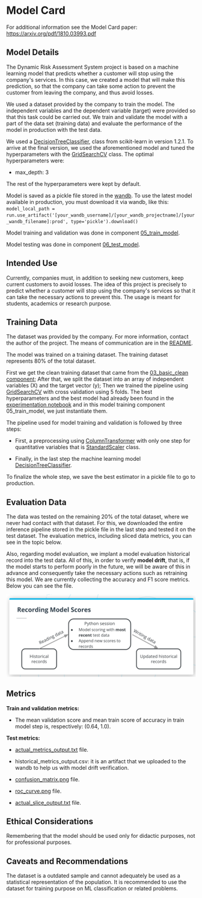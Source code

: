 # Model Card

For additional information see the Model Card paper: https://arxiv.org/pdf/1810.03993.pdf

## Model Details

The Dynamic Risk Assessment System project is based on a machine learning model that predicts whether a customer will stop using the company's services. In this case, we created a model that will make this prediction, so that the company can take some action to prevent the customer from leaving the company, and thus avoid losses.

We used a dataset provided by the company to train the model. The independent variables and the dependent variable (target) were provided so that this task could be carried out. We train and validate the model with a part of the data set (training data) and evaluate the performance of the model in production with the test data. 

We used a [DecisionTreeClassifier](https://scikit-learn.org/stable/modules/generated/sklearn.tree.DecisionTreeClassifier.html), class from scikit-learn in version 1.2.1. To arrive at the final version, we used the aforementioned model and tuned the hyperparameters with the [GridSearchCV](https://scikit-learn.org/stable/modules/generated/sklearn.model_selection.GridSearchCV.html) class. The optimal hyperparameters were:

* max_depth: 3 

The rest of the hyperparameters were kept by default.

Model is saved as a pickle file stored in the [wandb](https://wandb.ai/site). To use the latest model available in production, you must download it via wandb, like this: `model_local_path = run.use_artifact('[your_wandb_username]/[your_wandb_projectname]/[your_wandb_filename]:prod', type='pickle').download()`

Model training and validation was done in component [05_train_model](https://github.com/vitorbeltrao/risk_assessment/tree/main/components/05_train_model).

Model testing was done in component [06_test_model](https://github.com/vitorbeltrao/risk_assessment/tree/main/components/06_test_model).

## Intended Use

Currently, companies must, in addition to seeking new customers, keep current customers to avoid losses. The idea of this project is precisely to predict whether a customer will stop using the company's services so that it can take the necessary actions to prevent this. The usage is meant for students, academics or research purpose.

## Training Data

The dataset was provided by the company. For more information, contact the author of the project. The means of communication are in the [README](https://github.com/vitorbeltrao/risk_assessment/blob/main/README.md).

The model was trained on a training dataset. The training dataset represents 80% of the total dataset.

First we get the clean training dataset that came from the [03_basic_clean component](https://github.com/vitorbeltrao/risk_assessment/tree/main/components/03_basic_clean); After that, we split the dataset into an array of independent variables (X) and the target vector (y); Then we trained the pipeline using [GridSearchCV](https://scikit-learn.org/stable/modules/generated/sklearn.model_selection.GridSearchCV.html) with cross validation using 5 folds. The best hyperparameters and the best model had already been found in the [experimentation notebook](https://github.com/vitorbeltrao/risk_assessment/blob/main/notebooks/03_workflow_ML.ipynb) and in this model training component 05_train_model, we just instantiate them.

The pipeline used for model training and validation is followed by three steps:

* First, a preprocessing using [ColumnTransformer](https://scikit-learn.org/stable/modules/generated/sklearn.compose.ColumnTransformer.html) with only one step for quantitative variables that is [StandardScaler](https://scikit-learn.org/stable/modules/generated/sklearn.preprocessing.StandardScaler.html) class. 

* Finally, in the last step the machine learning model [DecisionTreeClassifier](https://scikit-learn.org/stable/modules/generated/sklearn.tree.DecisionTreeClassifier.html).

To finalize the whole step, we save the best estimator in a pickle file to go to production.

## Evaluation Data

The data was tested on the remaining 20% ​​of the total dataset, where we never had contact with that dataset. For this, we downloaded the entire inference pipeline stored in the pickle file in the last step and tested it on the test dataset. The evaluation metrics, including sliced data metrics, you can see in the topic below.

Also, regarding model evaluation, we implant a model evaluation historical record into the test data. All of this, in order to verify **model drift**, that is, if the model starts to perform poorly in the future, we will be aware of this in advance and consequently take the necessary actions such as retraining this model. We are currently collecting the accuracy and F1 score metrics. Below you can see the file.

![Recording model scores](https://github.com/vitorbeltrao/risk_assessment/blob/main/Images/Recording_model_scores.png?raw=true)

## Metrics

**Train and validation metrics:** 

* The mean validation score and mean train score of accuracy in train model step is, respectively: (0.64, 1.0).

**Test metrics:** 

* [actual_metrics_output.txt](https://github.com/vitorbeltrao/risk_assessment/blob/main/components/06_test_model/actual_metrics_output) file.

* historical_metrics_output.csv: it is an artifact that we uploaded to the wandb to help us with model drift verification.

* [confusion_matrix.png](https://github.com/vitorbeltrao/risk_assessment/blob/main/components/06_test_model/confusion_matrix.png) file.

* [roc_curve.png](https://github.com/vitorbeltrao/risk_assessment/blob/main/components/06_test_model/roc_curve.png) file.

* [actual_slice_output.txt](https://github.com/vitorbeltrao/risk_assessment/blob/main/components/06_test_model/actual_slice_output) file.

## Ethical Considerations

Remembering that the model should be used only for didactic purposes, not for professional purposes.

## Caveats and Recommendations

The dataset is a outdated sample and cannot adequately be used as a statistical representation of the population. It is recommended to use the dataset for training purpose on ML classification or related problems.